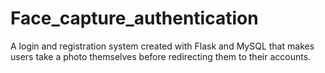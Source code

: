 # Face_capture_authentication
A login and registration system created with Flask and MySQL that makes users take a photo themselves before redirecting them to their accounts.
